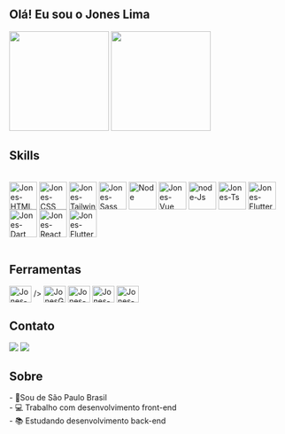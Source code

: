 ## Olá! Eu sou o Jones Lima
<div>
  <img height="180em" src="https://github-readme-stats.vercel.app/api?username=jonesrasta&show_icons=true&theme=dark"/>
  <img height="180em" src="https://github-readme-stats.vercel.app/api/top-langs/?username=jonesrasta&layout-compact&langs_count-16&theme=dark"/>
</div>

 ## Skills
  <div style="display: inline_block"><br>
  <img align="center" alt="Jones-HTML" height="50" width="50"src="https://github.com/user-attachments/assets/38b477d9-f319-43f6-a36d-80ec71e08fc8">
  <img align="center" alt="Jones-CSS" height="50" width="50" src="https://github.com/user-attachments/assets/579077d0-c60f-495a-a46f-f59a4049d62f">
  <img align="center" alt="Jones-Tailwind" height="50" width="50" src="https://github.com/user-attachments/assets/fce493bb-6311-4e64-89d6-a25c13dcaf39">
  <img align="center" alt="Jones-Sass" height="50" width="50" src="https://github.com/user-attachments/assets/080e36b3-ae58-41fb-adfd-2bfca5d071cd" >    
  <img align="center" alt="Node" height="50" width="50" src="https://github.com/user-attachments/assets/f03efb08-3c56-4580-b503-9ab92ea9a1e6">      
  <img align="center" alt="Jones-Vue" height="50" width="50" src="https://github.com/user-attachments/assets/503fa5c5-c488-4798-895a-1c935361fec2">    
  <img align="center" alt="node-Js" height="50" width="50" src="https://github.com/user-attachments/assets/876139cc-7530-4d60-960a-b949522ebab8">
  <img align="center" alt="Jones-Ts" height="50" width="50" src="https://github.com/user-attachments/assets/c727ac2d-b402-4777-a746-7e759b3b7876">      
  <img align="center" alt="Jones-Flutter" height="50" width="50" src= "https://github.com/user-attachments/assets/0c564130-92fb-4f58-ac19-fe01d0a9e3f5">
      <img align="center" alt="Jones-Dart" height="50" width="50" src= "https://github.com/user-attachments/assets/1e6897a7-8e41-4a79-ac1a-5ec79efc773a">
  <img align="center" alt="Jones-React" height="50" width="50" src="https://github.com/user-attachments/assets/77b71880-36c6-4e43-9d96-08fd28e6e1f4">
      <img align="center" alt="Jones-Flutter" height="50" width="50" src= "https://github.com/user-attachments/assets/eabe0834-14cd-41c6-b459-7e74dc74de8b">
  </div><br>
  
 ## Ferramentas 
 <div>       
 <img align="center" alt="Jones-VsCode" height="30" width="40" src="https://github.com/user-attachments/assets/e0bf4b5d-834a-4ff5-afb9-5fe375180c33">
 />
 <img align="center" alt="JonesGit" height="30" width="40" src="https://cdn.jsdelivr.net/gh/devicons/devicon/icons/git/git-original.svg" />
 <img align="center" alt="Jones-Figma" height="30" width="40" src="https://cdn.jsdelivr.net/gh/devicons/devicon/icons/figma/figma-original.svg" />
 <img align="center" alt="Jones-Photoshop" height="30" width="40" src="https://cdn.jsdelivr.net/gh/devicons/devicon/icons/photoshop/photoshop-plain.svg" />
 <img align="center" alt="Jones-Illutrator" height="30" width="40" src="https://cdn.jsdelivr.net/gh/devicons/devicon/icons/illustrator/illustrator-plain.svg" />
          
          
          
                      
 </div>

## Contato
<div> 
<a href="https://www.linkedin.com/in/joneslima/" target="_blank"><img src="https://img.shields.io/badge/LinkedIn-0077B5?style=for-the-badge&logo=linkedin&logoColor=white" target="_blank"></a> 
<a href="mailto:jonesrasta@gmail.com"><img src="https://img.shields.io/badge/Gmail-D14836?style=for-the-badge&logo=gmail&logoColor=white" target="_blank"></a>  
</div>

## Sobre 
<div>
- 📍Sou de São Paulo Brasil<br>
- 💻 Trabalho com desenvolvimento front-end <br>
- 📚 Estudando desenvolvimento back-end </div><br>


